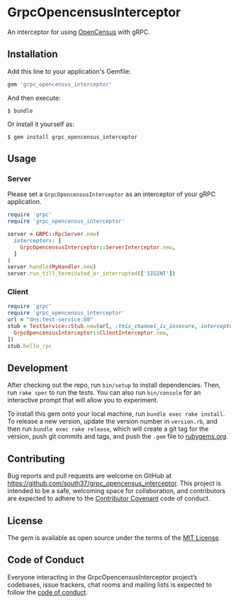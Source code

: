 # GrpcOpencensusInterceptor
An interceptor for using [OpenCensus](https://opencensus.io/) with gRPC.

## Installation

Add this line to your application's Gemfile:

```ruby
gem 'grpc_opencensus_interceptor'
```

And then execute:

    $ bundle

Or install it yourself as:

    $ gem install grpc_opencensus_interceptor

## Usage

### Server
Please set a `GrpcOpencensusInterceptor` as an interceptor of your gRPC application.

```ruby
require 'grpc'
require 'grpc_opencensus_interceptor'

server = GRPC::RpcServer.new(
  interceptors: [
    GrpcOpencensusInterceptor::ServerInterceptor.new,
  ]
)
server.handle(MyHandler.new)
server.run_till_terminated_or_interrupted(['SIGINT'])
```

### Client

```ruby
require 'grpc'
require 'grpc_opencensus_interceptor'
url = "dns:test-service:80"
stub = TestService::Stub.new(url, :this_channel_is_insecure, interceptors: [
  GrpcOpencensusInterceptor::ClientInterceptor.new,
])
stub.hello_rpc
```

## Development

After checking out the repo, run `bin/setup` to install dependencies. Then, run `rake spec` to run the tests. You can also run `bin/console` for an interactive prompt that will allow you to experiment.

To install this gem onto your local machine, run `bundle exec rake install`. To release a new version, update the version number in `version.rb`, and then run `bundle exec rake release`, which will create a git tag for the version, push git commits and tags, and push the `.gem` file to [rubygems.org](https://rubygems.org).

## Contributing

Bug reports and pull requests are welcome on GitHub at https://github.com/south37/grpc_opencensus_interceptor. This project is intended to be a safe, welcoming space for collaboration, and contributors are expected to adhere to the [Contributor Covenant](http://contributor-covenant.org) code of conduct.

## License

The gem is available as open source under the terms of the [MIT License](https://opensource.org/licenses/MIT).

## Code of Conduct

Everyone interacting in the GrpcOpencensusInterceptor project’s codebases, issue trackers, chat rooms and mailing lists is expected to follow the [code of conduct](https://github.com/south37/grpc_opencensus_interceptor/blob/master/CODE_OF_CONDUCT.md).
